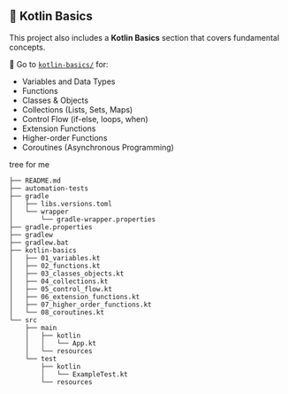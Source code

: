 ## 📘 Kotlin Basics

This project also includes a **Kotlin Basics** section that covers fundamental concepts.

📂 Go to [`kotlin-basics/`](./kotlin-basics/) for:
- Variables and Data Types
- Functions
- Classes & Objects
- Collections (Lists, Sets, Maps)
- Control Flow (if-else, loops, when)
- Extension Functions
- Higher-order Functions
- Coroutines (Asynchronous Programming)


tree for me
```
├── README.md
├── automation-tests
├── gradle
│   ├── libs.versions.toml
│   └── wrapper
│       └── gradle-wrapper.properties
├── gradle.properties
├── gradlew
├── gradlew.bat
├── kotlin-basics
│   ├── 01_variables.kt
│   ├── 02_functions.kt
│   ├── 03_classes_objects.kt
│   ├── 04_collections.kt
│   ├── 05_control_flow.kt
│   ├── 06_extension_functions.kt
│   ├── 07_higher_order_functions.kt
│   └── 08_coroutines.kt
└── src
    ├── main
    │   ├── kotlin
    │   │   └── App.kt
    │   └── resources
    └── test
        ├── kotlin
        │   └── ExampleTest.kt
        └── resources
